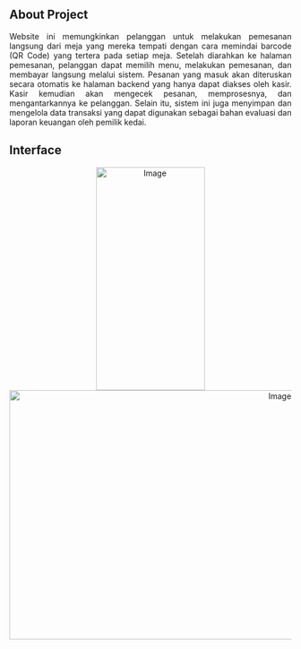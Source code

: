 ## About Project
<p align="justify">Website ini memungkinkan pelanggan untuk melakukan pemesanan langsung dari meja yang mereka tempati dengan cara memindai barcode (QR Code) yang tertera pada setiap meja. Setelah diarahkan ke halaman pemesanan, pelanggan dapat memilih menu, melakukan pemesanan, dan membayar langsung melalui sistem.
Pesanan yang masuk akan diteruskan secara otomatis ke halaman backend yang hanya dapat diakses oleh kasir. Kasir kemudian akan mengecek pesanan, memprosesnya, dan mengantarkannya ke pelanggan. Selain itu, sistem ini juga menyimpan dan mengelola data transaksi yang dapat digunakan sebagai bahan evaluasi dan laporan keuangan oleh pemilik kedai.</p>

## Interface
<p align="center">
<img width="194" height="398" alt="Image" src="https://github.com/user-attachments/assets/a93fe34f-2a0b-402d-a399-b4a0a9522051" /> 
<img width="950" height="445" alt="Image" src="https://github.com/user-attachments/assets/6adc0e94-3a26-41c2-a2d7-3f38d48d1a7d" />
</p>
